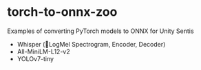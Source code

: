 # torch-to-onnx-zoo
Examples of converting PyTorch models to ONNX for Unity Sentis

- Whisper (LogMel Spectrogram, Encoder, Decoder)
- All-MiniLM-L12-v2
- YOLOv7-tiny
